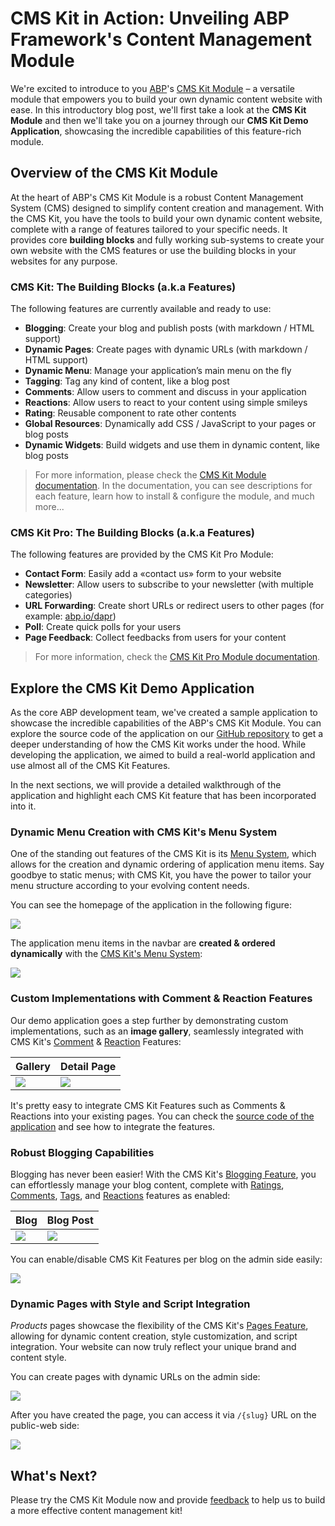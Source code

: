 # CMS Kit in Action: Unveiling ABP Framework's Content Management Module

We're excited to introduce to you [ABP](https://abp.io/)'s [CMS Kit Module](https://docs.abp.io/en/abp/latest/Modules/Cms-Kit/Index) – a versatile module that empowers you to build your own dynamic content website with ease. In this introductory blog post, we'll first take a look at the **CMS Kit Module** and then we'll take you on a journey through our **CMS Kit Demo Application**, showcasing the incredible capabilities of this feature-rich module.

## Overview of the CMS Kit Module

At the heart of ABP's CMS Kit Module is a robust Content Management System (CMS) designed to simplify content creation and management. With the CMS Kit, you have the tools to build your own dynamic content website, complete with a range of features tailored to your specific needs. It provides core **building blocks** and fully working sub-systems to create your own website with the CMS features or use the building blocks in your websites for any purpose.

### CMS Kit: The Building Blocks (a.k.a Features)

The following features are currently available and ready to use:

* **Blogging**: Create your blog and publish posts (with markdown / HTML support)
* **Dynamic Pages**: Create pages with dynamic URLs (with markdown / HTML support)
* **Dynamic Menu**: Manage your application’s main menu on the fly
* **Tagging**: Tag any kind of content, like a blog post
* **Comments**: Allow users to comment and discuss in your application
* **Reactions**: Allow users to react to your content using simple smileys
* **Rating**: Reusable component to rate other contents
* **Global Resources**: Dynamically add CSS / JavaScript to your pages or blog posts
* **Dynamic Widgets**: Build widgets and use them in dynamic content, like blog posts

> For more information, please check the [CMS Kit Module documentation](https://docs.abp.io/en/abp/latest/Modules/Cms-Kit/Index). In the documentation, you can see descriptions for each feature, learn how to install & configure the module, and much more...

### CMS Kit Pro: The Building Blocks (a.k.a Features)

The following features are provided by the CMS Kit Pro Module: 

* **Contact Form**: Easily add a «contact us» form to your website
* **Newsletter**: Allow users to subscribe to your newsletter (with multiple categories)
* **URL Forwarding**: Create short URLs or redirect users to other pages (for example: [abp.io/dapr](https://abp.io/dapr))
* **Poll**: Create quick polls for your users
* **Page Feedback**: Collect feedbacks from users for your content

> For more information, check the [CMS Kit Pro Module documentation](https://docs.abp.io/en/commercial/latest/modules/cms-kit/index).

## Explore the CMS Kit Demo Application

As the core ABP development team, we've created a sample application to showcase the incredible capabilities of the ABP's CMS Kit Module. You can explore the source code of the application on our [GitHub repository](https://github.com/abpframework/cms-kit-demo) to get a deeper understanding of how the CMS Kit works under the hood. While developing the application, we aimed to build a real-world application and use almost all of the CMS Kit Features.

In the next sections, we will provide a detailed walkthrough of the application and highlight each CMS Kit feature that has been incorporated into it.

### Dynamic Menu Creation with CMS Kit's Menu System

One of the standing out features of the CMS Kit is its [Menu System](https://docs.abp.io/en/abp/latest/Modules/Cms-Kit/Menus), which allows for the creation and dynamic ordering of application menu items. Say goodbye to static menus; with CMS Kit, you have the power to tailor your menu structure according to your evolving content needs.

You can see the homepage of the application in the following figure:

![](homepage.png)

The application menu items in the navbar are **created & ordered dynamically** with the [CMS Kit's Menu System](https://docs.abp.io/en/abp/latest/Modules/Cms-Kit/Menus):

![](menu-admin-side.jpg)

### Custom Implementations with Comment & Reaction Features

Our demo application goes a step further by demonstrating custom implementations, such as an **image gallery**, seamlessly integrated with CMS Kit's [Comment](https://docs.abp.io/en/abp/latest/Modules/Cms-Kit/Comments) & [Reaction](https://docs.abp.io/en/abp/latest/Modules/Cms-Kit/Reactions) Features:

| Gallery | Detail Page  |
|------------------------ |-----------------------|
| ![](image-gallery.jpg) | ![](image-gallery-detail.jpg)  |

It's pretty easy to integrate CMS Kit Features such as Comments & Reactions into your existing pages. You can check the [source code of the application](https://github.com/abpframework/cms-kit-demo/blob/main/src/CmsKitDemo/Pages/Gallery/Detail.cshtml) and see how to integrate the features.

### Robust Blogging Capabilities

Blogging has never been easier! With the CMS Kit's [Blogging Feature](https://docs.abp.io/en/abp/latest/Modules/Cms-Kit/Blogging), you can effortlessly manage your blog content, complete with [Ratings](https://docs.abp.io/en/abp/latest/Modules/Cms-Kit/Ratings), [Comments](https://docs.abp.io/en/abp/latest/Modules/Cms-Kit/Comments), [Tags](https://docs.abp.io/en/abp/latest/Modules/Cms-Kit/Tags), and [Reactions](https://docs.abp.io/en/abp/latest/Modules/Cms-Kit/Reactions) features as enabled:

| Blog | Blog Post  |
|------------------------ |-----------------------|
| ![](blogs.jpg) | ![](blog-detail.jpg)  |

You can enable/disable CMS Kit Features per blog on the admin side easily:

![](cmskit-module-features.png)

### Dynamic Pages with Style and Script Integration

*Products* pages showcase the flexibility of the CMS Kit's [Pages Feature](https://docs.abp.io/en/abp/latest/Modules/Cms-Kit/Pages), allowing for dynamic content creation, style customization, and script integration. Your website can now truly reflect your unique brand and content style.

You can create pages with dynamic URLs on the admin side:

![](pages-admin-side.jpg)

After you have created the page, you can access it via `/{slug}` URL on the public-web side:

![](products-abp-commercial.png)

## What's Next?

Please try the CMS Kit Module now and provide [feedback](https://github.com/abpframework/abp) to help us to build a more effective content management kit!
